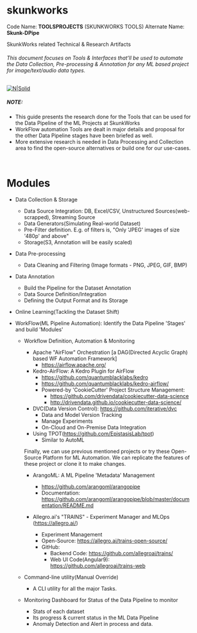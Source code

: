 # skunkworks

Code Name: **TOOLSPROJECTS** (SKUNKWORKS TOOLS)
Alternate Name: **Skunk-DPipe**

SkunkWorks related Technical &amp; Research Artifacts

###### This document focuses on Tools & Interfaces that'll be used to automate the Data Collection, Pre-processing & Annotation for any ML based project for image/text/audio data types.

[![N|Solid](https://www.testing-whiz.com/media/2832/best-practices-for-effective-data-driven-test-automation-approach2.jpg)](http://theschoolof.ai/)

##### NOTE:

- This guide presents the research done for the Tools that can be used for the Data Pipeline of the ML Projects at SkunkWorks
- WorkFlow automation Tools are dealt in major details and proposal for the other Data Pipeline stages have been briefed as well.
- More extensive research is needed in Data Processing and Collection area to find the open-source alternatives or build one for our use-cases.
<br/>

# Modules
* Data Collection & Storage
	- Data Source Integration: DB, Excel/CSV, Unstructured Sources(web-scrapped), Streaming Source
	- Data Generators(Simulating Real-world Dataset)
	- Pre-Filter definition. E.g. of filters is, "Only 'JPEG' images of size '480p' and above"
	- Storage(S3, Annotation will be easily scaled)

* Data Pre-processing
	- Data Cleaning and Filtering (Image formats - PNG, JPEG, GIF, BMP)

* Data Annotation
	- Build the Pipeline for the Dataset Annotation
	- Data Source Definition/Integration
	- Defining the Output Format and its Storage

* Online Learning(Tackling the Dataset Shift)
	
* WorkFlow(ML Pipeline Automation): Identify the Data Pipeline 'Stages' and build 'Modules'

	- Workflow Definition, Automation & Monitoring
		- Apache "AirFlow" Orchestration [a DAG(Directed Acyclic Graph) based WF Automation Framework]
			- https://airflow.apache.org/
		- Kedro-AirFlow: A Kedro Plugin for AirFlow
			- https://github.com/quantumblacklabs/kedro
			- https://github.com/quantumblacklabs/kedro-airflow/
			- Powered-by 'CookieCutter' Project Structure Management:
				- https://github.com/drivendata/cookiecutter-data-science
				- http://drivendata.github.io/cookiecutter-data-science/
		- DVC(Data Version Control): https://github.com/iterative/dvc
			- Data and Model Version Tracking
    		- Manage Experiments
			- On-Cloud and On-Premise Data Integration
		- Using TPOT(https://github.com/EpistasisLab/tpot)
			- Similar to AutoML
		
        Finally, we can use previous mentioned projects or try these Open-Source Platform for ML Automation. We can replicate the features of these project or clone it to make changes.
		- ArangoML: A ML Pipeline 'Metadata' Management
			- https://github.com/arangoml/arangopipe
			- Documentation: https://github.com/arangoml/arangopipe/blob/master/documentation/README.md
			
		- Allegro.ai's "TRAINS" - Experiment Manager and MLOps (https://allegro.ai/)
			- Experiment Management
    		- Open-Source: https://allegro.ai/trains-open-source/
			- GitHub:
				- Backend Code: https://github.com/allegroai/trains/
				- Web UI Code(Angular9): https://github.com/allegroai/trains-web

	- Command-line utility(Manual Override)
		- A CLI utility for all the major Tasks.
	- Monitoring Dashboard for Status of the Data Pipeline to monitor
		- Stats of each dataset
		- Its progress & current status in the ML Data Pipeline
		- Anomaly Detection and Alert in process and data.
